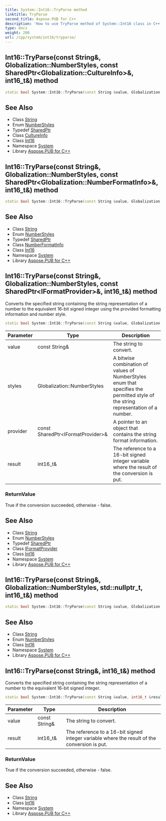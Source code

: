 ```yaml
---
title: System::Int16::TryParse method
linktitle: TryParse
second_title: Aspose.PUB for C++
description: 'How to use TryParse method of System::Int16 class in C++.'
type: docs
weight: 200
url: /cpp/system/int16/tryparse/
---
```

## Int16::TryParse(const String\&, Globalization::NumberStyles, const SharedPtr\<Globalization::CultureInfo\>\&, int16_t\&) method




```cpp
static bool System::Int16::TryParse(const String &value, Globalization::NumberStyles styles, const SharedPtr<Globalization::CultureInfo> &culture, int16_t &result)
```

## See Also

* Class [String](../../string/)
* Enum [NumberStyles](../../../system.globalization/numberstyles/)
* Typedef [SharedPtr](../../sharedptr/)
* Class [CultureInfo](../../../system.globalization/cultureinfo/)
* Class [Int16](../)
* Namespace [System](../../)
* Library [Aspose.PUB for C++](../../../)
## Int16::TryParse(const String\&, Globalization::NumberStyles, const SharedPtr\<Globalization::NumberFormatInfo\>\&, int16_t\&) method




```cpp
static bool System::Int16::TryParse(const String &value, Globalization::NumberStyles styles, const SharedPtr<Globalization::NumberFormatInfo> &nfi, int16_t &result)
```

## See Also

* Class [String](../../string/)
* Enum [NumberStyles](../../../system.globalization/numberstyles/)
* Typedef [SharedPtr](../../sharedptr/)
* Class [NumberFormatInfo](../../../system.globalization/numberformatinfo/)
* Class [Int16](../)
* Namespace [System](../../)
* Library [Aspose.PUB for C++](../../../)
## Int16::TryParse(const String\&, Globalization::NumberStyles, const SharedPtr\<IFormatProvider\>\&, int16_t\&) method


Converts the specified string containing the string representation of a number to the equivalent 16-bit signed integer using the provided formatting information and number style.

```cpp
static bool System::Int16::TryParse(const String &value, Globalization::NumberStyles styles, const SharedPtr<IFormatProvider> &provider, int16_t &result)
```


| Parameter | Type | Description |
| --- | --- | --- |
| value | const String\& | The string to convert. |
| styles | Globalization::NumberStyles | A bitwise combination of values of NumberStyles enum that specifies the permitted style of the string representation of a number. |
| provider | const SharedPtr\<IFormatProvider\>\& | A pointer to an object that contains the string format information. |
| result | int16_t\& | The reference to a 16-bit signed integer variable where the result of the conversion is put. |

### ReturnValue

True if the conversion succeeded, otherwise - false.

## See Also

* Class [String](../../string/)
* Enum [NumberStyles](../../../system.globalization/numberstyles/)
* Typedef [SharedPtr](../../sharedptr/)
* Class [IFormatProvider](../../iformatprovider/)
* Class [Int16](../)
* Namespace [System](../../)
* Library [Aspose.PUB for C++](../../../)
## Int16::TryParse(const String\&, Globalization::NumberStyles, std::nullptr_t, int16_t\&) method




```cpp
static bool System::Int16::TryParse(const String &value, Globalization::NumberStyles styles, std::nullptr_t, int16_t &result)
```

## See Also

* Class [String](../../string/)
* Enum [NumberStyles](../../../system.globalization/numberstyles/)
* Class [Int16](../)
* Namespace [System](../../)
* Library [Aspose.PUB for C++](../../../)
## Int16::TryParse(const String\&, int16_t\&) method


Converts the specified string containing the string representation of a number to the equivalent 16-bit signed integer.

```cpp
static bool System::Int16::TryParse(const String &value, int16_t &result)
```


| Parameter | Type | Description |
| --- | --- | --- |
| value | const String\& | The string to convert. |
| result | int16_t\& | The reference to a 16-bit signed integer variable where the result of the conversion is put. |

### ReturnValue

True if the conversion succeeded, otherwise - false.

## See Also

* Class [String](../../string/)
* Class [Int16](../)
* Namespace [System](../../)
* Library [Aspose.PUB for C++](../../../)
